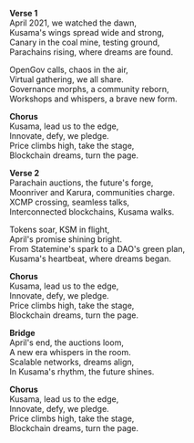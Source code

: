 **Verse 1**\
April 2021, we watched the dawn,\
Kusama's wings spread wide and strong,\
Canary in the coal mine, testing ground,\
Parachains rising, where dreams are found.

OpenGov calls, chaos in the air,\
Virtual gathering, we all share.\
Governance morphs, a community reborn,\
Workshops and whispers, a brave new form.

**Chorus**\
Kusama, lead us to the edge,\
Innovate, defy, we pledge.\
Price climbs high, take the stage,\
Blockchain dreams, turn the page.

**Verse 2**\
Parachain auctions, the future's forge,\
Moonriver and Karura, communities charge.\
XCMP crossing, seamless talks,\
Interconnected blockchains, Kusama walks.

Tokens soar, KSM in flight,\
April's promise shining bright.\
From Statemine's spark to a DAO's green plan,\
Kusama's heartbeat, where dreams began.

**Chorus**\
Kusama, lead us to the edge,\
Innovate, defy, we pledge.\
Price climbs high, take the stage,\
Blockchain dreams, turn the page.

**Bridge**\
April's end, the auctions loom,\
A new era whispers in the room.\
Scalable networks, dreams align,\
In Kusama's rhythm, the future shines.

**Chorus**\
Kusama, lead us to the edge,\
Innovate, defy, we pledge.\
Price climbs high, take the stage,\
Blockchain dreams, turn the page.
